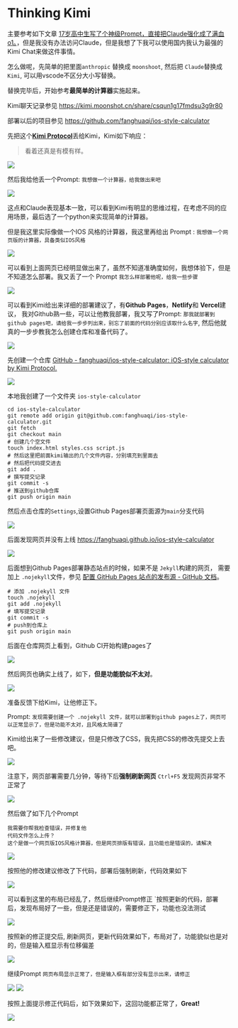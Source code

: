 # Thinking Kimi

主要参考如下文章 [17岁高中生写了个神级Prompt，直接把Claude强化成了满血o1。](https://mp.weixin.qq.com/s?__biz=MzIyMzA5NjEyMA==&mid=2647666595&idx=1&sn=cc11f5efe1d9fe3cc49ef5fe1cb5afa5&chksm=f1e61ab515d2643e7ad16adb82b707f4d24a3f5b84a08c8a4e559bcc078d864d88f19abc4d13&mpshare=1&scene=1&srcid=11147w44je7kuIV7cusOzpG5&sharer_shareinfo=a4b427cc18cfb192d0df9b12e0c49324&sharer_shareinfo_first=a4b427cc18cfb192d0df9b12e0c49324&from=industrynews&version=4.1.30.6008&platform=win&nwr_flag=1#wechat_redirect)，但是我没有办法访问Claude，但是我想了下我可以使用国内我认为最强的Kimi Chat来做这件事情。

怎么做呢，先简单的把里面`anthropic` 替换成 `moonshoot`, 然后把 `Claude`替换成`Kimi`, 可以用vscode不区分大小写替换。

替换完毕后，开始参考**最简单的计算器**实施起来。

Kimi聊天记录参见  https://kimi.moonshot.cn/share/csqun1g17fmdsu3g9r80

部署以后的项目参见 https://github.com/fanghuaqi/ios-style-calculator


先把这个[**Kimi Protocol**](kimi_instructions.md)丢给Kimi，Kimi如下响应：

> 看着还真是有模有样。

![](imgs/Pasted_image_20241114181608.png)

然后我给他丢一个Prompt: `我想做一个计算器，给我做出来吧`

![](imgs/Pasted_image_20241114181709.png)

这点和Claude表现基本一致，可以看到Kimi有明显的思维过程，在考虑不同的应用场景，最后选了一个python来实现简单的计算器。

但是我这里实际像做一个IOS 风格的计算器，我这里再给出 Prompt : `我想做一个网页版的计算器，具备类似IOS风格`

![](imgs/Pasted_image_20241114182110.png)

可以看到上面网页已经明显做出来了，虽然不知道准确度如何，我想体验下，但是不知道怎么部署。我又丢了一个 Prompt `我怎么样部署他呢，给我一些步骤`

![](imgs/Pasted_image_20241114182246.png)

可以看到Kimi给出来详细的部署建议了，有**Github Pages**，**Netlify**和 **Vercel**建议，
我对Github熟一些，可以让他教我部署，我又写了Prompt: `那我就部署到github pages吧，请给我一步步列出来，别忘了前面的代码分别应该取什么名字`, 
然后他就真的一步步教我怎么创建仓库和准备代码了。

![](imgs/Pasted_image_20241114182442.png)

先创建一个仓库 [GitHub - fanghuaqi/ios-style-calculator: iOS-style calculator by Kimi Protocol.](https://github.com/fanghuaqi/ios-style-calculator)

![](imgs/Pasted_image_20241114182808.png)

本地我创建了一个文件夹 `ios-style-calculator`

~~~shell
cd ios-style-calculator
git remote add origin git@github.com:fanghuaqi/ios-style-calculator.git
git fetch
git checkout main
# 创建几个空文件
touch index.html styles.css script.js
# 然后这里把前面kimi输出的几个文件内容，分别填充到里面去
# 然后把代码提交进去
git add .
# 撰写提交记录
git commit -s
# 推送到github仓库
git push origin main
~~~

然后点击仓库的`Settings`,设置Github Pages部署页面源为`main`分支代码

![](imgs/Pasted_image_20241114183945.png)

后面发现网页并没有上线 https://fanghuaqi.github.io/ios-style-calculator

![](imgs/Pasted_image_20241114184811.png)

后面想到Github Pages部署静态站点的时候，如果不是 `Jekyll`构建的网页，
需要加上 `.nojekyll`文件，参见 
[配置 GitHub Pages 站点的发布源 - GitHub 文档](https://docs.github.com/zh/pages/getting-started-with-github-pages/configuring-a-publishing-source-for-your-github-pages-site)。

~~~shell
# 添加 .nojekyll 文件
touch .nojekyll
git add .nojekyll
# 填写提交记录
git commit -s
# push到仓库上
git push origin main
~~~

后面在仓库网页上看到，Github CI开始构建pages了

![](imgs/Pasted_image_20241114185303.png)

然后网页也确实上线了，如下，**但是功能貌似不太对**。

![](imgs/Pasted_image_20241114185346.png)

准备反馈下给Kimi，让他修正下。

Prompt: `发现需要创建一个 .nojekyll 文件，就可以部署到github pages上了，网页可以正常显示了，但是功能不太对，且风格太简谱了`

Kimi给出来了一些修改建议，但是只修改了CSS，我先把CSS的修改先提交上去吧。

![](imgs/Pasted_image_20241114185826.png)

注意下，网页部署需要几分钟，等待下后**强制刷新网页**  `Ctrl+F5`  发现网页非常不正常了

![](imgs/Pasted_image_20241114190205.png)

然后做了如下几个Prompt

~~~
我需要你帮我检查错误，并修复他
代码文件怎么上传？
这个是做一个网页版IOS风格计算器，但是网页排版有错误，且功能也是错误的，请解决
~~~

![](imgs/Pasted_image_20241114190405.png)

按照他的修改建议修改了下代码，部署后强制刷新，代码效果如下

![](imgs/Pasted_image_20241114191055.png)

可以看到这里的布局已经乱了，然后继续Prompt修正 `按照更新的代码，部署后，发现布局好了一些，但是还是错误的，需要修正下，功能也没法测试

![](imgs/Pasted_image_20241114191832.png)

按照新的修正提交后, 刷新网页，更新代码效果如下，布局对了，功能貌似也是对的，但是输入框显示有位移偏差

![](imgs/Pasted_image_20241114191724.png)

继续Prompt `网页布局显示正常了，但是输入框有部分没有显示出来，请修正`


![](imgs/Pasted_image_20241114191907.png)
![](imgs/Pasted_image_20241114191950.png)

按照上面提示修正代码后，如下效果如下，这回功能都正常了，**Great!**

![](imgs/Pasted_image_20241114192332.png)
